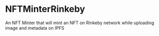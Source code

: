# NFTMinterRinkeby
An NFT Minter that will mint an NFT on Rinkeby network while uploading image and metadata on IPFS
